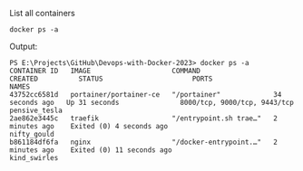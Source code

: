 List all containers

    docker ps -a

Output:

    PS E:\Projects\GitHub\Devops-with-Docker-2023> docker ps -a
    CONTAINER ID   IMAGE                    COMMAND                  CREATED          STATUS                      PORTS                          NAMES
    43752cc6581d   portainer/portainer-ce   "/portainer"             34 seconds ago   Up 31 seconds               8000/tcp, 9000/tcp, 9443/tcp   pensive_tesla
    2ae862e3445c   traefik                  "/entrypoint.sh trae…"   2 minutes ago    Exited (0) 4 seconds ago                                   nifty_gould
    b861184df6fa   nginx                    "/docker-entrypoint.…"   2 minutes ago    Exited (0) 11 seconds ago                                  kind_swirles